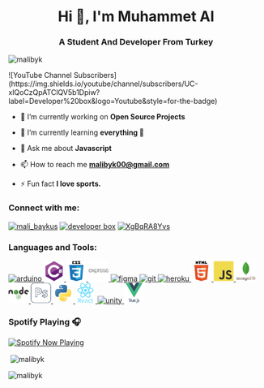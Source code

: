 <h1 align="center">Hi 👋, I'm Muhammet Al</h1>
<h3 align="center">A Student And Developer From Turkey</h3>

<p align="left"> <img src="https://komarev.com/ghpvc/?username=malibyk&label=Profile%20views&color=0e75b6&style=flat" alt="malibyk" /> </p>
![YouTube Channel Subscribers](https://img.shields.io/youtube/channel/subscribers/UC-xlQoCzQpATClQV5b1Dpiw?label=Developer%20box&logo=Youtube&style=for-the-badge)

- 🔭 I’m currently working on **Open Source Projects**

- 🌱 I’m currently learning **everything 🤣**

- 💬 Ask me about **Javascript**

- 📫 How to reach me **malibyk00@gmail.com**

- ⚡ Fun fact **I love sports.**

<h3 align="left">Connect with me:</h3>
<p align="left">
<a href="https://instagram.com/mali_baykus" target="blank"><img align="center" src="https://cdn.jsdelivr.net/npm/simple-icons@3.0.1/icons/instagram.svg" alt="mali_baykus" height="30" width="40" /></a>
<a href="https://www.youtube.com/c/developer box" target="blank"><img align="center" src="https://cdn.jsdelivr.net/npm/simple-icons@3.0.1/icons/youtube.svg" alt="developer box" height="30" width="40" /></a>
<a href="https://discord.gg/XgBqRA8Yvs" target="blank"><img align="center" src="https://cdn.jsdelivr.net/npm/simple-icons@3.0.1/icons/discord.svg" alt="XgBqRA8Yvs" height="30" width="40" /></a>
</p>

<h3 align="left">Languages and Tools:</h3>
<p align="left"> <a href="https://www.arduino.cc/" target="_blank"> <img src="https://cdn.worldvectorlogo.com/logos/arduino-1.svg" alt="arduino" width="40" height="40"/> </a> <a href="https://www.w3schools.com/cs/" target="_blank"> <img src="https://raw.githubusercontent.com/devicons/devicon/master/icons/csharp/csharp-original.svg" alt="csharp" width="40" height="40"/> </a> <a href="https://www.w3schools.com/css/" target="_blank"> <img src="https://raw.githubusercontent.com/devicons/devicon/master/icons/css3/css3-original-wordmark.svg" alt="css3" width="40" height="40"/> </a> <a href="https://expressjs.com" target="_blank"> <img src="https://raw.githubusercontent.com/devicons/devicon/master/icons/express/express-original-wordmark.svg" alt="express" width="40" height="40"/> </a> <a href="https://www.figma.com/" target="_blank"> <img src="https://www.vectorlogo.zone/logos/figma/figma-icon.svg" alt="figma" width="40" height="40"/> </a> <a href="https://git-scm.com/" target="_blank"> <img src="https://www.vectorlogo.zone/logos/git-scm/git-scm-icon.svg" alt="git" width="40" height="40"/> </a> <a href="https://heroku.com" target="_blank"> <img src="https://www.vectorlogo.zone/logos/heroku/heroku-icon.svg" alt="heroku" width="40" height="40"/> </a> <a href="https://www.w3.org/html/" target="_blank"> <img src="https://raw.githubusercontent.com/devicons/devicon/master/icons/html5/html5-original-wordmark.svg" alt="html5" width="40" height="40"/> </a> <a href="https://developer.mozilla.org/en-US/docs/Web/JavaScript" target="_blank"> <img src="https://raw.githubusercontent.com/devicons/devicon/master/icons/javascript/javascript-original.svg" alt="javascript" width="40" height="40"/> </a> <a href="https://www.mongodb.com/" target="_blank"> <img src="https://raw.githubusercontent.com/devicons/devicon/master/icons/mongodb/mongodb-original-wordmark.svg" alt="mongodb" width="40" height="40"/> </a> <a href="https://nodejs.org" target="_blank"> <img src="https://raw.githubusercontent.com/devicons/devicon/master/icons/nodejs/nodejs-original-wordmark.svg" alt="nodejs" width="40" height="40"/> </a> <a href="https://www.photoshop.com/en" target="_blank"> <img src="https://raw.githubusercontent.com/devicons/devicon/master/icons/photoshop/photoshop-line.svg" alt="photoshop" width="40" height="40"/> </a> <a href="https://www.python.org" target="_blank"> <img src="https://raw.githubusercontent.com/devicons/devicon/master/icons/python/python-original.svg" alt="python" width="40" height="40"/> </a> <a href="https://reactjs.org/" target="_blank"> <img src="https://raw.githubusercontent.com/devicons/devicon/master/icons/react/react-original-wordmark.svg" alt="react" width="40" height="40"/> </a> <a href="https://unity.com/" target="_blank"> <img src="https://www.vectorlogo.zone/logos/unity3d/unity3d-icon.svg" alt="unity" width="40" height="40"/> </a> <a href="https://vuejs.org/" target="_blank"> <img src="https://raw.githubusercontent.com/devicons/devicon/master/icons/vuejs/vuejs-original-wordmark.svg" alt="vuejs" width="40" height="40"/> </a> </p>

### Spotify Playing 🎧

[<img src="https://spotify-now-playing-bnklksjrw-malibyk.vercel.app/api/spotify-playing" alt="Spotify Now Playing" width="350" />](https://open.spotify.com/user/3k13waonz2qf8czeny3d1gnv2?si=iH-zokg4QtmnRo9cihWq-Q)

<p>&nbsp;<img align="center" src="https://github-readme-stats.vercel.app/api?username=malibyk&show_icons=true&locale=en" alt="malibyk" /></p>

<p><img align="center" src="https://github-readme-streak-stats.herokuapp.com/?user=malibyk&" alt="malibyk" /></p>
